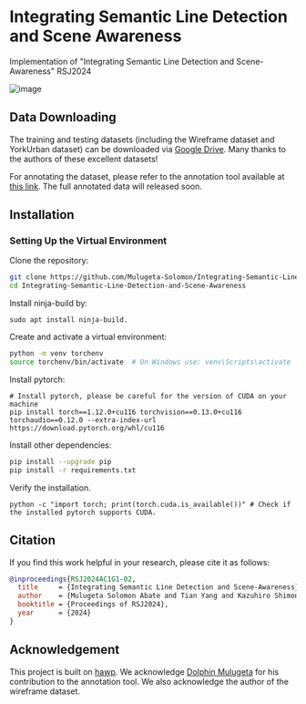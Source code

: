 # Integrating Semantic Line Detection and Scene Awareness
Implementation of  "Integrating Semantic Line Detection and Scene-Awareness" RSJ2024

![image](asset/images.png)

## Data Downloading
The training and testing datasets (including the Wireframe dataset and YorkUrban dataset) can be downloaded via [Google Drive](https://drive.google.com/file/d/134L-u9pgGtnzw0auPv8ykHqMjjZ2claO/view). Many thanks to the authors of these excellent datasets!


For annotating the dataset, please refer to the annotation tool available at [this link](https://github.com/Mulugeta-Solomon/LineAnnotationTool).
The full annotated data will released soon. 

## Installation
### Setting Up the Virtual Environment
Clone the repository:
```sh
git clone https://github.com/Mulugeta-Solomon/Integrating-Semantic-Line-Detection-and-Scene-Awareness.git
cd Integrating-Semantic-Line-Detection-and-Scene-Awareness
```
Install ninja-build by: 
``` 
sudo apt install ninja-build.
```

Create and activate a virtual environment:
```sh
python -m venv torchenv
source torchenv/bin/activate  # On Windows use: venv\Scripts\activate
```
Install pytorch:
```
# Install pytorch, please be careful for the version of CUDA on your machine
pip install torch==1.12.0+cu116 torchvision==0.13.0+cu116 torchaudio==0.12.0 --extra-index-url https://download.pytorch.org/whl/cu116 

```

Install other dependencies:
```sh
pip install --upgrade pip
pip install -r requirements.txt
```
Verify the installation.
```
python -c "import torch; print(torch.cuda.is_available())" # Check if the installed pytorch supports CUDA.
```

## Citation 
If you find this work helpful in your research, please cite it as follows:

```bibtex
@inproceedings{RSJ2024AC1G1-02,
  title     = {Integrating Semantic Line Detection and Scene-Awareness},
  author    = {Mulugeta Solomon Abate and Tian Yang and Kazuhiro Shimonomura},
  booktitle = {Proceedings of RSJ2024},
  year      = {2024}
}
```

## Acknowledgement
This project is built on [hawp](https://github.com/cherubicXN/hawp). We acknowledge [Dolphin Mulugeta](https://dododoyo.github.io/) for his contribution to the annotation tool. We also acknowledge the author of the wireframe dataset.

